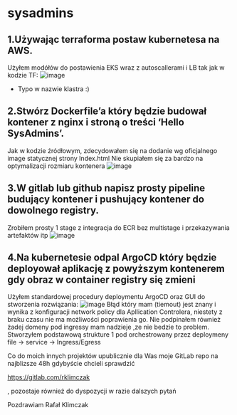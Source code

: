 # sysadmins
## 1.Używając terraforma postaw kubernetesa na AWS.

Użyłem modółów do postawienia EKS wraz z autoscallerami i LB tak jak w kodzie TF:
![image](https://user-images.githubusercontent.com/117044994/198903448-a3c94778-1df8-4c95-a4fc-d0ab841b8baf.png)
* Typo w nazwie klastra :) 

## 2.Stwórz Dockerfile’a który będzie budował kontener z nginx i stroną o treści ‘Hello SysAdmins’.
Jak w kodzie źródłowym, zdecydowałem się na dodanie wg oficjalnego image statycznej strony Index.html
Nie skupiałem się za bardzo na optymalizacji rozmiaru kontenera
![image](https://user-images.githubusercontent.com/117044994/198903540-4ca91501-82a4-4660-a83f-8b9c9828e34f.png)


## 3.W gitlab lub github napisz prosty pipeline budujący kontener i pushujący kontener do dowolnego registry.
Zrobiłem prosty 1 stage z integracja do ECR bez multistage i przekazywania artefaktów itp
![image](https://user-images.githubusercontent.com/117044994/198903574-272b7648-334d-4b43-ae85-f330588c4cdf.png)

## 4.Na kubernetesie odpal ArgoCD który będzie deployował aplikację z powyższym kontenerem gdy obraz w container registry się zmieni
Użyłem standardowej procedury deploymentu ArgoCD oraz GUI do stworzenia rozwiązania:
![image](https://user-images.githubusercontent.com/117044994/198903639-12fdcd51-d60d-4005-a5ba-6568577f3ef9.png)
Błąd który mam (tiemout) jest znany i wynika z konfiguracji network policy dla Apllication Controlera, niestety z braku czasu nie ma możliwości poprawienia go. Nie podpinałem również żadej domeny pod ingressy mam nadzieje ,ze nie bedzie to problem.
Stworzyłem podstawową strukture 1 pod orchestrowany przez deploymeny file -> service -> Ingress/Egress 

Co do moich innych projektów upublicznie dla Was moje GitLab repo na najblizsze 48h gdybyście chcieli sprawdzić

https://gitlab.com/rklimczak

, pozostaje również do dyspozycji w razie dalszych pytań

Pozdrawiam
Rafał Klimczak 
